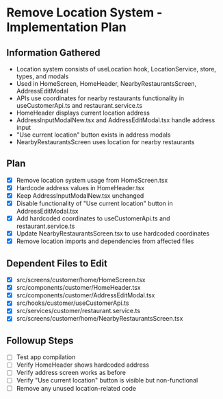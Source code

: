 # Remove Location System - Implementation Plan

## Information Gathered
- Location system consists of useLocation hook, LocationService, store, types, and modals
- Used in HomeScreen, HomeHeader, NearbyRestaurantsScreen, AddressEditModal
- APIs use coordinates for nearby restaurants functionality in useCustomerApi.ts and restaurant.service.ts
- HomeHeader displays current location address
- AddressInputModalNew.tsx and AddressEditModal.tsx handle address input
- "Use current location" button exists in address modals
- NearbyRestaurantsScreen uses location for nearby restaurants

## Plan
- [x] Remove location system usage from HomeScreen.tsx
- [x] Hardcode address values in HomeHeader.tsx
- [x] Keep AddressInputModalNew.tsx unchanged
- [x] Disable functionality of "Use current location" button in AddressEditModal.tsx
- [x] Add hardcoded coordinates to useCustomerApi.ts and restaurant.service.ts
- [x] Update NearbyRestaurantsScreen.tsx to use hardcoded coordinates
- [x] Remove location imports and dependencies from affected files

## Dependent Files to Edit
- [x] src/screens/customer/home/HomeScreen.tsx
- [x] src/components/customer/HomeHeader.tsx
- [x] src/components/customer/AddressEditModal.tsx
- [x] src/hooks/customer/useCustomerApi.ts
- [x] src/services/customer/restaurant.service.ts
- [x] src/screens/customer/home/NearbyRestaurantsScreen.tsx

## Followup Steps
- [ ] Test app compilation
- [ ] Verify HomeHeader shows hardcoded address
- [ ] Verify address screen works as before
- [ ] Verify "Use current location" button is visible but non-functional
- [ ] Remove any unused location-related code
